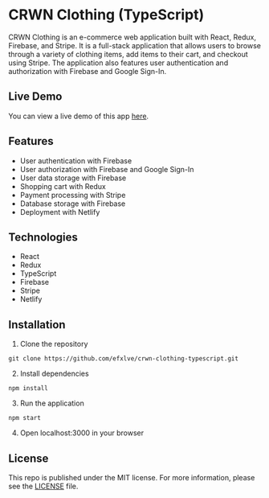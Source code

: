# CRWN Clothing (TypeScript)
CRWN Clothing is an e-commerce web application built with React, Redux, Firebase, and Stripe. It is a full-stack application that allows users to browse through a variety of clothing items, add items to their cart, and checkout using Stripe. The application also features user authentication and authorization with Firebase and Google Sign-In.

## Live Demo
You can view a live demo of this app [here](https://verdant-brigadeiros-439541.netlify.app/).

## Features
- User authentication with Firebase
- User authorization with Firebase and Google Sign-In
- User data storage with Firebase
- Shopping cart with Redux
- Payment processing with Stripe
- Database storage with Firebase
- Deployment with Netlify

## Technologies
- React
- Redux
- TypeScript
- Firebase
- Stripe
- Netlify

## Installation
1. Clone the repository
```
git clone https://github.com/efxlve/crwn-clothing-typescript.git
```
2. Install dependencies
```
npm install
```
3. Run the application
```
npm start
```
4. Open localhost:3000 in your browser

## License
This repo is published under the MIT license. For more information, please see the [LICENSE](https://github.com/efxlve/crwn-clothing-typescript/blob/main/LICENSE) file.





